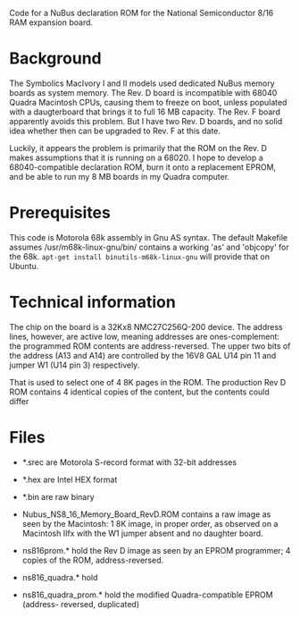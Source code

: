 Code for a NuBus declaration ROM for the National Semiconductor 8/16 RAM
expansion board.

# Background

The Symbolics MacIvory I and II models used dedicated NuBus memory boards as
system memory. The Rev. D board is incompatible with 68040 Quadra Macintosh
CPUs, causing them to freeze on boot, unless populated with a daugterboard
that brings it to full 16 MB capacity. The Rev. F board apparently avoids this
problem. But I have two Rev. D boards, and no solid idea whether then can be
upgraded to Rev. F at this date.

Luckily, it appears the problem is primarily that the ROM on the Rev. D
makes assumptions that it is running on a 68020. I hope to develop a
68040-compatible declaration ROM, burn it onto a replacement EPROM, and be
able to run my 8 MB boards in my Quadra computer.

# Prerequisites

This code is Motorola 68k assembly in Gnu AS syntax. The default Makefile
assumes /usr/m68k-linux-gnu/bin/ contains a working 'as' and 'objcopy' for the
68k. `apt-get install binutils-m68k-linux-gnu` will provide that on Ubuntu.

# Technical information

The chip on the board is a 32Kx8 NMC27C256Q-200 device. The address lines,
however, are active low, meaning addresses are ones-complement: the
programmed ROM contents are address-reversed. The upper two bits of the address
(A13 and A14) are controlled by the 16V8 GAL U14 pin 11 and jumper W1 (U14 pin
3) respectively.

That is used to select one of 4 8K pages in the ROM. The production Rev D ROM
contains 4 identical copies of the content, but the contents could differ

# Files

* \*.srec are Motorola S-record format with 32-bit addresses
* \*.hex are Intel HEX format
* \*.bin are raw binary

* Nubus_NS8_16_Memory_Board_RevD.ROM contains a raw image as seen by the
  Macintosh: 1 8K image, in proper order, as observed on a Macintosh IIfx
  with the W1 jumper absent and no daughter board.

* ns816prom.* hold the Rev D image as seen by an EPROM programmer; 4 copies of
  the ROM, address-reversed.

* ns816_quadra.* hold 
* ns816_quadra_prom.* hold the modified Quadra-compatible EPROM (address-
  reversed, duplicated)
